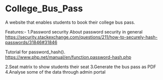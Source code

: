 # College_Bus_Pass
A website that enables students to book their college bus pass.

Features:-
1.Password security
About password security in general
https://security.stackexchange.com/questions/211/how-to-securely-hash-passwords/31846#31846

Tutorial for password_hash().
https://www.php.net/manual/en/function.password-hash.php

2.Seat matrix to show students their seat
3.Generate the bus pass as PDF
4.Analyse some of the data through admin portal
